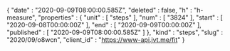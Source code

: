 {
  "date" : "2020-09-09T08:00:00.585Z",
  "deleted" : false,
  "h" : "h-measure",
  "properties" : {
    "unit" : [ "steps" ],
    "num" : [ "3824" ],
    "start" : [ "2020-09-08T00:00:00Z" ],
    "end" : [ "2020-09-09T00:00:00Z" ],
    "published" : [ "2020-09-09T08:00:00.585Z" ]
  },
  "kind" : "steps",
  "slug" : "2020/09/o8wcn",
  "client_id" : "https://www-api.jvt.me/fit"
}
